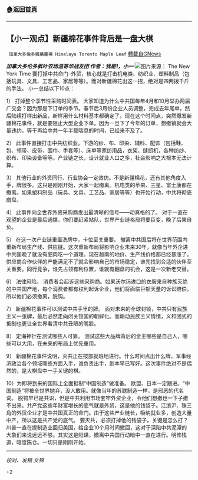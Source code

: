 ###  [:house:返回首頁](https://github.com/ourhimalayas/txt)
---

## 【小一观点】新疆棉花事件背后是一盘大棋
` 加拿大多倫多楓葉農場 Himalaya Toronto Maple Leaf` [轉載自GNews](https://gnews.org/zh-hans/1032582/)

***加拿大多伦多枫叶农场温哥华战友团  作者：我是1，小一***
![]()![](https://gnews.org/wp-content/uploads/2021/03/07dc-chinacotton1-videoSixteenByNineJumbo1600.jpg)图片来源： The New York Time
要打掉中共命门–外贸，核心就是打击机电类、纺织业、塑料制品（包括玩具、文具、工艺品、家居等等）。而对新疆棉花出这一招，绝对是四两拨千斤的手法。 小一总结以下10点：

1） 打掉整个季节性采购时间表。 大家知道为什么中共国每年4月和10月举办两届广交会？因为那是下订单的季节。春节后3月份企业人员调整，完成去年尾单，然后陆续打样出新品，新样用什么材料基本都确定了。现在这个时间点，突然爆发新疆棉花事件，就是要阻止大型企业下单。因为一旦下了今年的订单，想撤销就会大量违约。等于再给中共一年半载喘息的时间，已经来不及了。

2） 此事件直接打击中共纺织业。下游的纱、布、印染、辅料、配饰（包括鞋、包、领带、皮带、围巾、手套等）、床单等家纺用品，衣架、缝纫机，各种纺纱、织布、印染设备等等。产业链之长，设计就业人口之多，社会影响之大根本无法计算。

3） 其他行业的外资同行、行业协会一定效仿。不是新疆棉花，还有其他角度入手，牌很多。这只是刚刚开始，大家一起撤离。机电类的苹果、三星、富士康都在撤离。如果塑料制品（玩具、文具、工艺品、家居等等）也开始行动，中共将彻底崩盘。

4） 此事件向全世界外资采购商发出最清晰的信号——动真格的了。 对于一直在观望的企业是最后通牒，你们要赶紧站队，世界产业链格局将要巨变，晚了后果自负。

5） 在这一次产业链重置洗牌中，卡位至关重要。 撤离中共国后将在世界范围内重新布局生产线、供应链。这次重新布局将影响企业未来30年，就像当年外企进中共国晚了就没有肥肉吃一个道理。现在越南的地价、生产线价格都已经暴涨了。供应商合作伙伴的产能满足不了就会影响自己的市场稳定，谁先找到合适的伙伴至关重要。同行竞争，谁先占领有利位置，谁就有翻盘的机会，这是一次新老交替。

6） 法律风险。 消费者会起诉这些采购商。如果沃尔玛进口的衣服来自种族灭绝的中共国产地，每个消费者都有权利起诉企业，他们将面临巨额天量的诉讼赔偿。所以他们必须撤离，脱钩。

7） 新疆棉花事件可以测试中共手里的牌。 面对未来的全球封锁，中共只有民族主义一张牌，最后必然走向闭关锁国的朝鲜化。而煽动民族主义情绪，义和团式的抵制也更让全世界看清中共丑陋的嘴脸。

8） 定海神针在测试哪些人可靠。 测试这些大品牌背后的金主哪些是自己人，哪些可以大用，在未来的布局上优先重用。

9） 新疆棉花事件说明，灭共正在按部就班地进行。什么时间点出什么牌，军事经济政治各个领域哪些方面入手，谁负责出手，剧本早已写好。这次事件绝对不是偶然的，是大棋盘中一手关键的棋。

10）为即将到来的国际上全面抵制“中国制造”做准备。 欧盟、日本一定跟进。“中国制造”将被全世界抛弃，没人敢用。就像当年的苏联制造一样，是邪恶的代名词。 脱钩早已是共识，但是中共利用市场套牢外资企业，令他们想撤也一下子撤不出来。共产党这些年财富增长的底气就是外贸，这是他的钱袋子。江浙沪、珠三角的外贸企业才是中共国真正的命门。由于这些产业链长，吸纳就业多，创造大量中产，所以这是共产党的底气。 要灭共，必须打掉他的钱袋子。关键是怎么打？川普一直在提制造业回归美国，给企业10个月时间撤回，这对于深陷中共泥潭的大象们来说远远不够。其实这是阳谋，撤离中共国行动暗中一直在进行。明修栈道，暗度陈仓。一切只是刚刚开始。

* * *

*校对、发稿 文锦*

+2
